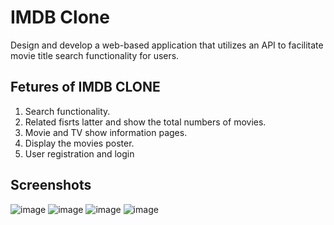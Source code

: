 # IMDB Clone

Design and develop a web-based application that utilizes an API to facilitate movie title search
functionality for users.

## Fetures of IMDB CLONE

1. Search functionality.
2. Related fisrts latter and show the total numbers of movies.
3. Movie and TV show information pages.
4. Display the movies poster.
5. User registration and login

## Screenshots

![image](https://user-images.githubusercontent.com/78945252/232084824-5e4a3cc8-6a3f-4db6-9a24-87ecc60b604d.png)
![image](https://user-images.githubusercontent.com/78945252/232084894-0971ed06-4f9e-4c65-9c9d-e7a8f01e0634.png)
![image](https://user-images.githubusercontent.com/78945252/232084950-40354396-8b2e-4824-b0d9-c4343613a2fa.png)
![image](https://user-images.githubusercontent.com/78945252/232085146-383e6d83-6b79-488f-ae83-677e3e93cdc3.png)
